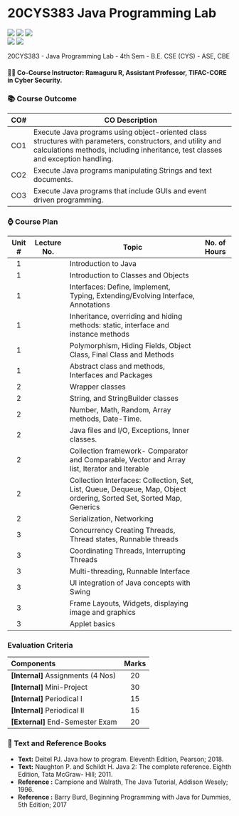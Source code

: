 # 20CYS383 Java Programming Lab
![](https://img.shields.io/badge/Batch-21CYS-lightgreen) ![](https://img.shields.io/badge/UG-blue) ![](https://img.shields.io/badge/Subject-JPL-blue) <br/>
![](https://img.shields.io/badge/Practical-3-orange) ![](https://img.shields.io/badge/Credits-1-orange)

20CYS383 - Java Programming Lab - 4th Sem - B.E. CSE (CYS) - ASE, CBE

#### :teacher: Co-Course Instructor:  Ramaguru R, Assistant Professor, TIFAC-CORE in Cyber Security.

### :books: Course Outcome

| CO#  | CO Description |
|------|----------------|
| CO1 | Execute Java programs using object-oriented class structures with parameters, constructors, and utility and calculations methods, including inheritance, test classes and exception handling. |
| CO2 | Execute Java programs manipulating Strings and text documents. |
| CO3 | Execute Java programs that include GUIs and event driven programming. |

### :watch: Course Plan 

| Unit # | Lecture No. | Topic | No. of Hours |
|:------:|:-----------:|-------|:------------:|
|    1   |             | Introduction to Java |   |
|    1   |             | Introduction to Classes and Objects |  | 
|    1   |             | Interfaces: Define, Implement, Typing, Extending/Evolving Interface, Annotations |  | 
|    1   |             | Inheritance, overriding and hiding methods: static, interface and instance methods |   | 
|    1   |             | Polymorphism, Hiding Fields, Object Class, Final Class and Methods |   | 
|    1   |             | Abstract class and methods, Interfaces and Packages |   | 
|    2   |             | Wrapper classes |   | 
|    2   |             | String, and StringBuilder classes |   | 
|    2   |             | Number, Math, Random, Array methods, Date-Time. |   | 
|    2   |             | Java files and I/O, Exceptions, Inner classes. |  | 
|    2   |             | Collection framework- Comparator and Comparable, Vector and Array list, Iterator and Iterable |  | 
|    2   |             | Collection Interfaces: Collection, Set, List, Queue, Dequeue, Map, Object ordering, Sorted Set, Sorted Map, Generics |    | 
|    2   |             | Serialization, Networking |  | 
|    3   |             | Concurrency Creating Threads, Thread states, Runnable threads |  | 
|    3   |             | Coordinating Threads, Interrupting Threads |     | 
|    3   |             | Multi-threading, Runnable Interface |  | 
|    3   |             | UI integration of Java concepts with Swing |   |
|    3   |             | Frame Layouts, Widgets, displaying image and graphics |   | 
|    3   |             | Applet basics |  |


### Evaluation Criteria

| Components | Marks |
|:----------|:-----:|
| **[Internal]** Assignments (4 Nos) | 20 |
| **[Internal]** Mini-Project | 30 |
| **[Internal]** Periodical I | 15 |
| **[Internal]** Periodical II | 15 |
| **[External]** End-Semester Exam | 20 |

### :green_book: Text and Reference Books
- **Text:** Deitel PJ. Java how to program. Eleventh Edition, Pearson; 2018.
- **Text:** Naughton P. and Schildt H. Java 2: The complete reference. Eighth Edition, Tata McGraw- Hill; 2011.
- **Reference :** Campione and Walrath, The Java Tutorial, Addison Wesely; 1996.
- **Reference :** Barry Burd, Beginning Programming with Java for Dummies, 5th Edition; 2017
